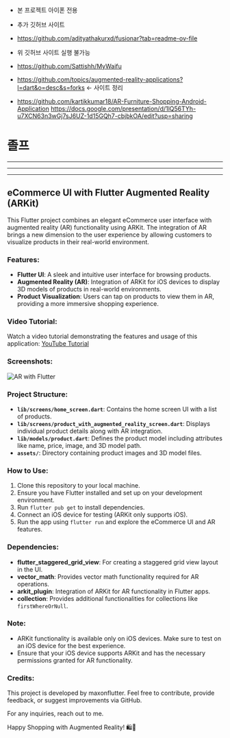 * 본 프로젝트 아이폰 전용


- 추가 깃허브 사이트
- https://github.com/adityathakurxd/fusionar?tab=readme-ov-file
- 위 깃허브 사이트 실행 불가능

- https://github.com/Sattishh/MyWaifu
  
- https://github.com/topics/augmented-reality-applications?l=dart&o=desc&s=forks
<- 사이트 정리
- https://github.com/kartikkumar18/AR-Furniture-Shopping-Android-Application
https://docs.google.com/presentation/d/1lQ56TYh-u7XCN63n3wGj7sJ6UZ-1d15GQh7-cbjbkOA/edit?usp=sharing

# 졸프


---
---
---

## eCommerce UI with Flutter Augmented Reality (ARKit)

This Flutter project combines an elegant eCommerce user interface with augmented reality (AR) functionality using ARKit. The integration of AR brings a new dimension to the user experience by allowing customers to visualize products in their real-world environment.

### Features:
- **Flutter UI**: A sleek and intuitive user interface for browsing products.
- **Augmented Reality (AR)**: Integration of ARKit for iOS devices to display 3D models of products in real-world environments.
- **Product Visualization**: Users can tap on products to view them in AR, providing a more immersive shopping experience.

### Video Tutorial:
Watch a video tutorial demonstrating the features and usage of this application: [YouTube Tutorial](https://youtu.be/f7pbH_u9xno)

### Screenshots:
![AR with Flutter](screenshots/ar-with-flutter.png)

### Project Structure:
- **`lib/screens/home_screen.dart`**: Contains the home screen UI with a list of products.
- **`lib/screens/product_with_augmented_reality_screen.dart`**: Displays individual product details along with AR integration.
- **`lib/models/product.dart`**: Defines the product model including attributes like name, price, image, and 3D model path.
- **`assets/`**: Directory containing product images and 3D model files.

### How to Use:
1. Clone this repository to your local machine.
2. Ensure you have Flutter installed and set up on your development environment.
3. Run `flutter pub get` to install dependencies.
4. Connect an iOS device for testing (ARKit only supports iOS).
5. Run the app using `flutter run` and explore the eCommerce UI and AR features.

### Dependencies:
- **flutter_staggered_grid_view**: For creating a staggered grid view layout in the UI.
- **vector_math**: Provides vector math functionality required for AR operations.
- **arkit_plugin**: Integration of ARKit for AR functionality in Flutter apps.
- **collection**: Provides additional functionalities for collections like `firstWhereOrNull`.

### Note:
- ARKit functionality is available only on iOS devices. Make sure to test on an iOS device for the best experience.
- Ensure that your iOS device supports ARKit and has the necessary permissions granted for AR functionality.

### Credits:
This project is developed by maxonflutter. Feel free to contribute, provide feedback, or suggest improvements via GitHub.

For any inquiries, reach out to me. 

Happy Shopping with Augmented Reality! 🛍️📱
